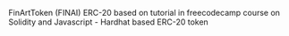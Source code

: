 FinArtToken (FINAI) ERC-20 based on tutorial in freecodecamp course on Solidity and Javascript - Hardhat based ERC-20 token
 
